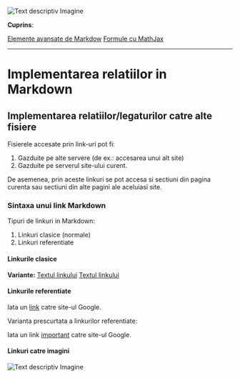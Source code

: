 ![Text descriptiv Imagine](https://metricop.com/cdn/shop/articles/trimble-total-station.jpg?v=1677673954&width=1100)

**Cuprins**:

[Elemente avansate de Markdow](avansate.md)
[Formule cu MathJax](mathjax.md)

***

# Implementarea relatiilor in Markdown

## Implementarea relatiilor/legaturilor catre alte fisiere

Fisierele accesate prin link-uri pot fi:
1. Gazduite pe alte servere (de ex.: accesarea unui alt site)
2. Gazduite pe serverul site-ului curent.

De asemenea, prin aceste linkuri se pot accesa si sectiuni din pagina curenta sau sectiuni din alte pagini ale aceluiasi site.

### Sintaxa unui link Markdown 

Tipuri de linkuri in Markdown:
1. Linkuri clasice (normale)
2. Linkuri referentiate

#### Linkurile clasice

**Variante:**
[Textul linkului](https://google.com/)
[Textul linkului](https://google.com/ "Accesare site Google")

#### Linkurile referentiate

Iata un [link][link1] catre site-ul Google.

[link1]: https://google.com/

Varianta prescurtata a linkurilor referentiate:

Iata un link [important] catre site-ul Google.

[important]: https://google.com/

#### Linkuri catre imagini

![Text descriptiv Imagine](https://metricop.com/cdn/shop/articles/trimble-total-station.jpg?v=1677673954&width=1100)


